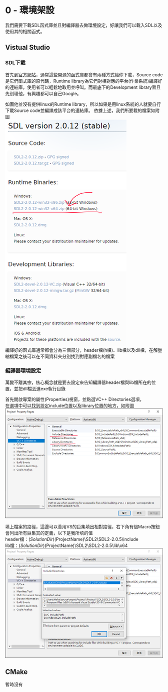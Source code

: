 # 0 - 環境架設
我們需要下載SDL函式庫並且對編譯器去做環境設定，好讓我們可以載入SDL以及使用其的相關函式。

## Vistual Studio
### SDL下載
首先到[官方網站](https://www.libsdl.org/download-2.0.php)，通常這些開源的函式庫都會有兩種方式給你下載，Source code是它們函式庫的原代碼，Runtime library為它們對相對應的平台(作業系統)編譯好的連結庫，使用者可以輕鬆地取用並呼叫。而最底下的Development library暫且先別理他，有興趣都可以自己Google。

如圖他並沒有提供linux的Runtime library，所以如果是用linux系統的人就要自行下載Source code並編譯成該平台的連結庫。
依據上述，我們所要載的檔案如附圖  
![GitHub](https://github.com/haha4ni/tututu/blob/main/00.png?raw=true)  
編譯好的函式庫通常都會分為三個部分，header檔(h檔)、lib檔以及dll檔，在解壓縮檔案之後可以在不同資料夾分別找到對應副檔名的檔案

### 編譯器環境設定
萬變不離其宗，核心概念就是要去設定來告知編譯器header檔與lib檔所在的位置，並把dll檔丟進exe執行目錄


首先開啟專案的屬性(Properties)視窗，並點選VC++ Directories選項，  
在選項中可以找到設定include位置以及library位置的地方，如附圖
![GitHub](https://github.com/haha4ni/tututu/blob/main/02.png?raw=true)  

填上檔案的路徑，這邊可以善用VS的巨集填出相對路徑，右下角有個Macro按鈕會列出所有巨集其的定義，以下是我所填的值  
header檔：$(SolutionDir)$(ProjectName)\SDL2\SDL2-2.0.5\include  
lib檔：$(SolutionDir)$(ProjectName)\SDL2\SDL2-2.0.5\lib\x64
![GitHub](https://github.com/haha4ni/tututu/blob/main/03.png?raw=true)  

## CMake
暫時沒有
